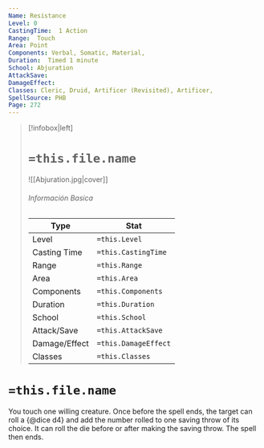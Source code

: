 ```yaml
---
Name: Resistance
Level: 0
CastingTime:  1 Action 
Range:  Touch
Area: Point
Components: Verbal, Somatic, Material, 
Duration:  Timed 1 minute
School: Abjuration
AttackSave: 
DamageEffect: 
Classes: Cleric, Druid, Artificer (Revisited), Artificer, 
SpellSource: PHB
Page: 272
---
```


>[!infobox|left]
># `=this.file.name`
>![[Abjuration.jpg|cover]]
> ###### Información Basica
> Type |  Stat |
> ---|---|
> Level | `=this.Level` |
> Casting Time | `=this.CastingTime` |
> Range | `=this.Range` |
> Area | `=this.Area` |
> Components | `=this.Components` |
> Duration | `=this.Duration` |
> School | `=this.School` |
> Attack/Save | `=this.AttackSave` |
> Damage/Effect | `=this.DamageEffect` |
> Classes | `=this.Classes` |

# `=this.file.name`
You touch one willing creature. Once before the spell ends, the target can roll a {@dice d4} and add the number rolled to one saving throw of its choice. It can roll the die before or after making the saving throw. The spell then ends.



 


